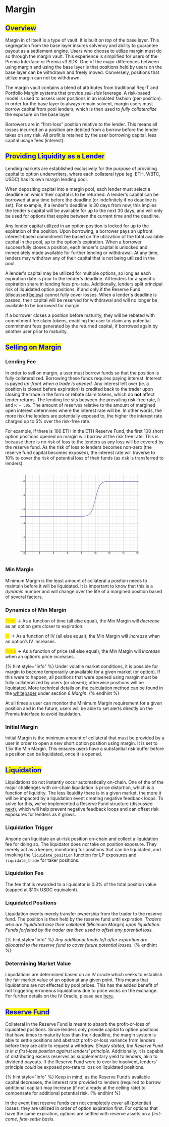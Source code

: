 # Margin

## <mark style="color:blue;">Overview</mark>

Margin in of itself is a type of vault. It is built _on top_ of the base layer. This segregation from the base layer insures solvency and ability to guarantee payout as a settlement engine. Users who choose to utilize margin must do so through the margin vault. This experience is simplified for users of the Premia Interface or Premia v3 SDK. One of the major differences between using margin and using the base layer is that positions held by users on the base layer can be withdrawn and freely moved. Conversely, positions that utilize margin can not be withdrawn.

The margin vault contains a blend of attributes from traditional Reg-T and Portfolio Margin systems that provide _sell-side_ leverage. A risk-based model is used to assess user positions in an isolated fashion (per-position). In order for the base layer to always remain solvent, margin users must borrow capital from pool lenders, which is then used to _fully collateralize_ the exposure on the base layer.

Borrowers are in “first-loss” position relative to the lender. This means all losses incurred on a position are debited from a borrow before the lender takes on any risk. All profit is retained by the user borrowing capital, less capital usage fees (interest).

## <mark style="color:blue;">Providing Liquidity as a Lender</mark>

Lending markets are established exclusively for the purpose of providing capital to option underwriters, where each collateral type (eg. ETH, WBTC, USDC) has its own margin lending pool.

When depositing capital into a margin pool, each lender must select a deadline on which their capital is to be returned. A lender's capital can be borrowed at any time before the deadline (or indefinitely if no deadline is set). For example, if a lender's deadline is 30 days from now, this implies the lender's capital will be available for up to the next 30 days, and will only be used for options that expire between the current time and the deadline.

Any lender capital utilized in an option position is locked for up to the expiration of the position. Upon borrowing, a borrower pays an upfront interest-based commitment fee based on the utilization of the total available capital in the pool, up to the option's expiration. When a borrower successfully closes a position, each lender's capital is unlocked and immediately made available for further lending or withdrawal. At any time, lenders may withdraw any of their capital that is not being utilized in the pool.

A lender's capital may be utilized for multiple options, so long as each expiration date is prior to the lender's deadline. All lenders for a specific expiration share in lending fees pro-rata. Additionally, lenders split principal risk of liquidated option positions, if and only if the Reserve Fund (discussed [below](margin.md#reserve-fund)) cannot fully cover losses. When a lender's deadline is passed, their capital will be reserved for withdrawal and will no longer be available to be borrowed for margin.

If a borrower closes a position before maturity, they will be rebated with commitment fee claim tokens, enabling the user to claim any potential commitment fees generated by the returned capital, if borrowed again by another user prior to maturity.

## <mark style="color:blue;">Selling on Margin</mark>

### Lending Fee

In order to sell on margin, a user must borrow funds so that the position is fully collateralized. Borrowing these funds requires paying interest. Interest is payed _up-front when a trade is opened._ Any interest left over (ie. a position is closed before expiration) is credited back to the trader upon closing the trade in the form or rebate claim tokens, which do **not** affect lender returns. The lending fee sits between the prevailing risk-free rate, `R` and `R + .05`. The amount of reserves relative to the amount of margined open interest determines where the interest rate will be. In other words, the more risk the lenders are potentially exposed to, the higher the interest rate charged up to 5% over the risk-free rate.

For example, if there is 100 ETH in the ETH Reserve Fund, the first 100 short option positions opened on margin will borrow at the risk free rate. This is because there is no risk of loss to the lenders as any loss will be covered by the reserve fund. As the risk of loss to lenders becomes non-zero (the reserve fund capital becomes exposed), the interest rate will traverse to 10% to cover the risk of potential loss of their funds (as risk is transferred to lenders).

<figure><img src="../.gitbook/assets/Screenshot 2023-03-28 at 3.59.28 PM.png" alt=""><figcaption></figcaption></figure>

### Min Margin

Minimum Margin is the least amount of collateral a position needs to maintain before it will be liquidated. It is important to know that this is a _dynamic_ number and will change over the life of a margined position based of several factors.

### Dynamics of Min Margin

<mark style="color:orange;">Time</mark> → As a function of time (all else equal), the Min Margin will _decrease_ as an option gets closer to expiration.

<mark style="color:orange;">IV</mark> → As a function of IV (all else equal), the Min Margin will _increase_ when an option’s IV increases.

<mark style="color:orange;">Price</mark> → As a function of price (all else equal), the Min Margin will _increase_ when an option’s price increases.

{% hint style="info" %}
Under volatile market conditions, it is possible for margin to become temporarily unavailable for a given market (or option). If this were to happen, all positions that were opened using margin must be fully collateralized by users (or closed); otherwise positions will be liquidated. More technical details on the calculation method can be found in the [whitepaper](https://premia.finance/v3.pdf) under section _6 Margin_.
{% endhint %}

At all times a user can monitor the Minimum Margin requirement for a given position and in the future, users will be able to set alerts directly on the Premia Interface to avoid liquidation.

### Initial Margin

Initial Margin is the minimum amount of collateral that must be provided by a user in order to open a _new_ short option position using margin. It is set to 1.5x the Min Margin. This ensures users have a substantial risk buffer before a position can be liquidated, once it is opened.

## <mark style="color:blue;">Liquidation</mark>

Liquidations do not instantly occur automatically on-chain. One of the of the major challenges with on-chain liquidation is price distortion, which is a function of liquidity. The less liquidity there is in a given market, the more it will be impacted by a liquidation event creating negative feedback loops. To solve for this, we’ve implemented a Reserve Fund structure (discussed [next](margin.md#reserve-fund)), which will help prevent negative feedback loops and can offset risk exposures for lenders as it grows.

### Liquidation Trigger

Anyone can liquidate an at-risk position on-chain and collect a liquidation fee for doing so. The liquidator does _not_ take on position exposure. They merely act as a keeper, monitoring for positions that can be liquidated, and invoking the `liquidate_position` function for LP exposures and `liquidate_trade` for taker positions.

### Liquidation Fee

The fee that is rewarded to a liquidator is 0.3% of the total position value (capped at $10k USDC equivalent).

### Liquidated Positions

Liquidation events merely transfer ownership from the trader to the reserve fund. The position is then held by the reserve fund until expiration. _Traders who are liquidated lose their collateral (Minimum Margin) upon liquidation. Funds forfeited by the trader are then used to offset any potential loss._

{% hint style="info" %}
&#x20;_Any additional funds left after expiration are allocated to the reserve fund to cover future potential losses._
{% endhint %}

### Determining Market Value

Liquidations are determined based on an IV oracle which seeks to establish the fair market value of an option at any given point. This means that liquidations are not effected by pool prices. This has the added benefit of not triggering erroneous liquidations due to price wicks on the exchange. For further details on the IV Oracle, please see [here](oracles.md#iv-oracle).

## <mark style="color:blue;">Reserve Fund</mark>

Collateral in the Reserve Fund is meant to absorb the profit-or-loss of liquidated positions. Since lenders only provide capital to option positions that have times to maturity less than their deadline, the margin system is able to settle positions and abstract profit-or-loss variance from lenders before they are able to request a withdraw. _Simply stated, the Reserve Fund is in a first-loss position against lenders' principle._ Additionally, it is capable of distributing excess reserves as supplementary yield to lenders, akin to dividend payouts. If the Reserve Fund were to ever be insolvent, lenders' principle _could_ be exposed pro-rata to loss on liquidated positions.

{% hint style="info" %}
&#x20;Keep in mind, as the Reserve Fund’s available capital decreases, the interest rate provided to lenders (required to borrow additional capital) may increase (if not already at the ceiling rate) to compensate for additional potential risk.
{% endhint %}

In the event that reserve funds can not completely cover all (potential) losses, they are utilized in order of option expiration first. For options that have the same expiration, options are settled with reserve assets on a _first-come, first-settle basis_.
